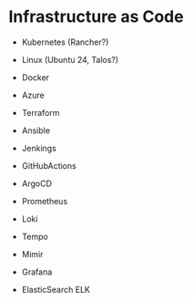 # Infrastructure as Code 

- Kubernetes (Rancher?)
- Linux (Ubuntu 24, Talos?)
- Docker 
- Azure 
- Terraform 
- Ansible 
- Jenkings 
- GitHubActions 

- ArgoCD 
- Prometheus 
- Loki 
- Tempo 
- Mimir 
- Grafana 
- ElasticSearch ELK 
